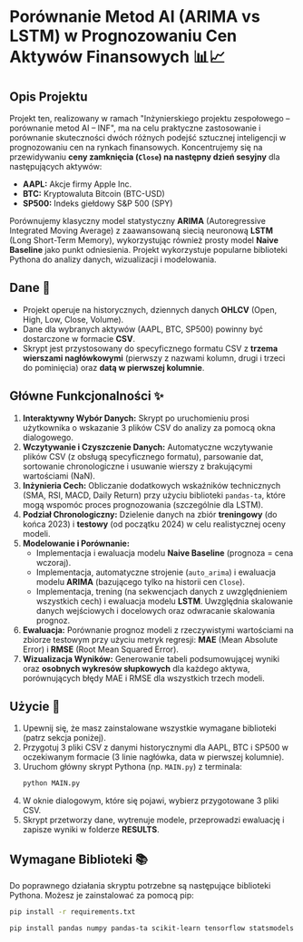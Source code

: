 # Porównanie Metod AI (ARIMA vs LSTM) w Prognozowaniu Cen Aktywów Finansowych 📊📈

## Opis Projektu

Projekt ten, realizowany w ramach "Inżynierskiego projektu zespołowego – porównanie metod AI – INF", ma na celu praktyczne zastosowanie i porównanie skuteczności dwóch różnych podejść sztucznej inteligencji w prognozowaniu cen na rynkach finansowych. Koncentrujemy się na przewidywaniu **ceny zamknięcia (`Close`) na następny dzień sesyjny** dla następujących aktywów:

* **AAPL:** Akcje firmy Apple Inc.
* **BTC:** Kryptowaluta Bitcoin (BTC-USD)
* **SP500:** Indeks giełdowy S&P 500 (SPY)

Porównujemy klasyczny model statystyczny **ARIMA** (Autoregressive Integrated Moving Average) z zaawansowaną siecią neuronową **LSTM** (Long Short-Term Memory), wykorzystując również prosty model **Naive Baseline** jako punkt odniesienia. Projekt wykorzystuje popularne biblioteki Pythona do analizy danych, wizualizacji i modelowania.

## Dane 💾

* Projekt operuje na historycznych, dziennych danych **OHLCV** (Open, High, Low, Close, Volume).
* Dane dla wybranych aktywów (AAPL, BTC, SP500) powinny być dostarczone w formacie **CSV**.
* Skrypt jest przystosowany do specyficznego formatu CSV z **trzema wierszami nagłówkowymi** (pierwszy z nazwami kolumn, drugi i trzeci do pominięcia) oraz **datą w pierwszej kolumnie**.

## Główne Funkcjonalności ✨

1.  **Interaktywny Wybór Danych:** Skrypt po uruchomieniu prosi użytkownika o wskazanie 3 plików CSV do analizy za pomocą okna dialogowego.
2.  **Wczytywanie i Czyszczenie Danych:** Automatyczne wczytywanie plików CSV (z obsługą specyficznego formatu), parsowanie dat, sortowanie chronologiczne i usuwanie wierszy z brakującymi wartościami (NaN).
3.  **Inżynieria Cech:** Obliczanie dodatkowych wskaźników technicznych (SMA, RSI, MACD, Daily Return) przy użyciu biblioteki `pandas-ta`, które mogą wspomóc proces prognozowania (szczególnie dla LSTM).
4.  **Podział Chronologiczny:** Dzielenie danych na zbiór **treningowy** (do końca 2023) i **testowy** (od początku 2024) w celu realistycznej oceny modeli.
5.  **Modelowanie i Porównanie:**
    * Implementacja i ewaluacja modelu **Naive Baseline** (prognoza = cena wczoraj).
    * Implementacja, automatyczne strojenie (`auto_arima`) i ewaluacja modelu **ARIMA** (bazującego tylko na historii cen `Close`).
    * Implementacja, trening (na sekwencjach danych z uwzględnieniem wszystkich cech) i ewaluacja modelu **LSTM**. Uwzględnia skalowanie danych wejściowych i docelowych oraz odwracanie skalowania prognoz.
6.  **Ewaluacja:** Porównanie prognoz modeli z rzeczywistymi wartościami na zbiorze testowym przy użyciu metryk regresji: **MAE** (Mean Absolute Error) i **RMSE** (Root Mean Squared Error).
7.  **Wizualizacja Wyników:** Generowanie tabeli podsumowującej wyniki oraz **osobnych wykresów słupkowych** dla każdego aktywa, porównujących błędy MAE i RMSE dla wszystkich trzech modeli.

## Użycie 🚀

1.  Upewnij się, że masz zainstalowane wszystkie wymagane biblioteki (patrz sekcja poniżej).
2.  Przygotuj 3 pliki CSV z danymi historycznymi dla AAPL, BTC i SP500 w oczekiwanym formacie (3 linie nagłówka, data w pierwszej kolumnie).
3.  Uruchom główny skrypt Pythona (np. `MAIN.py`) z terminala:
    ```bash
    python MAIN.py
    ```
4.  W oknie dialogowym, które się pojawi, wybierz przygotowane 3 pliki CSV.
5.  Skrypt przetworzy dane, wytrenuje modele, przeprowadzi ewaluację i zapisze wyniki w folderze **RESULTS**.

## Wymagane Biblioteki 📚

Do poprawnego działania skryptu potrzebne są następujące biblioteki Pythona. Możesz je zainstalować za pomocą pip:

```bash
pip install -r requirements.txt
```

```bash
pip install pandas numpy pandas-ta scikit-learn tensorflow statsmodels pmdarima matplotlib seaborn plotly

